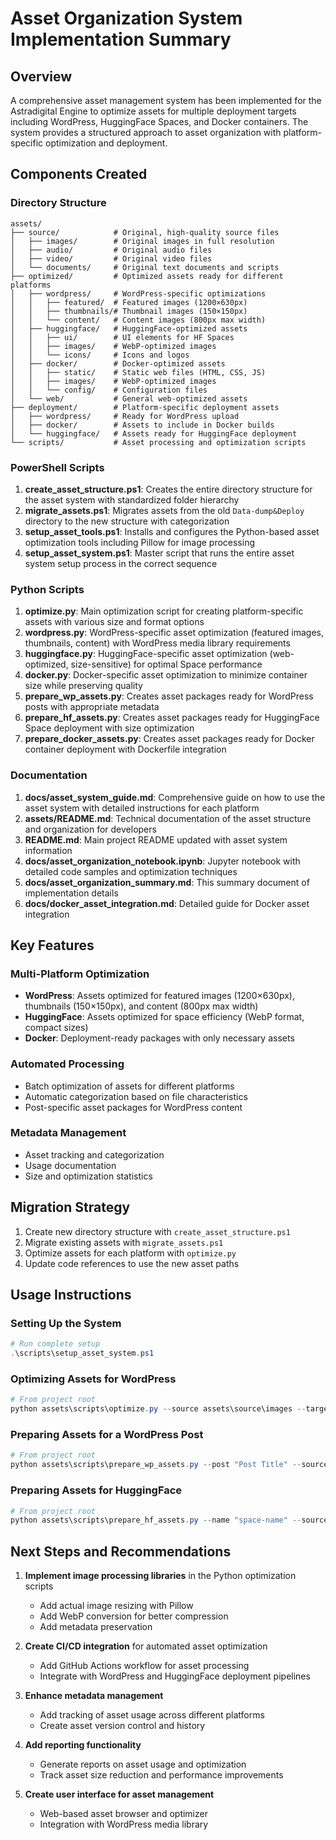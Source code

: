 # Asset Organization System Implementation Summary

## Overview
A comprehensive asset management system has been implemented for the Astradigital Engine to optimize assets for multiple deployment targets including WordPress, HuggingFace Spaces, and Docker containers. The system provides a structured approach to asset organization with platform-specific optimization and deployment.

## Components Created

### Directory Structure
```
assets/
├── source/            # Original, high-quality source files
│   ├── images/        # Original images in full resolution
│   ├── audio/         # Original audio files
│   ├── video/         # Original video files
│   └── documents/     # Original text documents and scripts
├── optimized/         # Optimized assets ready for different platforms
│   ├── wordpress/     # WordPress-specific optimizations
│   │   ├── featured/  # Featured images (1200×630px)
│   │   ├── thumbnails/# Thumbnail images (150×150px)
│   │   └── content/   # Content images (800px max width)
│   ├── huggingface/   # HuggingFace-optimized assets
│   │   ├── ui/        # UI elements for HF Spaces
│   │   ├── images/    # WebP-optimized images
│   │   └── icons/     # Icons and logos
│   ├── docker/        # Docker-optimized assets
│   │   ├── static/    # Static web files (HTML, CSS, JS)
│   │   ├── images/    # WebP-optimized images
│   │   └── config/    # Configuration files
│   └── web/           # General web-optimized assets
├── deployment/        # Platform-specific deployment assets
│   ├── wordpress/     # Ready for WordPress upload
│   ├── docker/        # Assets to include in Docker builds
│   └── huggingface/   # Assets ready for HuggingFace deployment
└── scripts/           # Asset processing and optimization scripts
```

### PowerShell Scripts
1. **create_asset_structure.ps1**: Creates the entire directory structure for the asset system with standardized folder hierarchy
2. **migrate_assets.ps1**: Migrates assets from the old `Data-dump&Deploy` directory to the new structure with categorization
3. **setup_asset_tools.ps1**: Installs and configures the Python-based asset optimization tools including Pillow for image processing
4. **setup_asset_system.ps1**: Master script that runs the entire asset system setup process in the correct sequence

### Python Scripts
1. **optimize.py**: Main optimization script for creating platform-specific assets with various size and format options
2. **wordpress.py**: WordPress-specific asset optimization (featured images, thumbnails, content) with WordPress media library requirements
3. **huggingface.py**: HuggingFace-specific asset optimization (web-optimized, size-sensitive) for optimal Space performance
4. **docker.py**: Docker-specific asset optimization to minimize container size while preserving quality
5. **prepare_wp_assets.py**: Creates asset packages ready for WordPress posts with appropriate metadata
6. **prepare_hf_assets.py**: Creates asset packages ready for HuggingFace Space deployment with size optimization
7. **prepare_docker_assets.py**: Creates asset packages ready for Docker container deployment with Dockerfile integration

### Documentation
1. **docs/asset_system_guide.md**: Comprehensive guide on how to use the asset system with detailed instructions for each platform
2. **assets/README.md**: Technical documentation of the asset structure and organization for developers
3. **README.md**: Main project README updated with asset system information
4. **docs/asset_organization_notebook.ipynb**: Jupyter notebook with detailed code samples and optimization techniques
5. **docs/asset_organization_summary.md**: This summary document of implementation details
6. **docs/docker_asset_integration.md**: Detailed guide for Docker asset integration

## Key Features

### Multi-Platform Optimization
- **WordPress**: Assets optimized for featured images (1200×630px), thumbnails (150×150px), and content (800px max width)
- **HuggingFace**: Assets optimized for space efficiency (WebP format, compact sizes)
- **Docker**: Deployment-ready packages with only necessary assets

### Automated Processing
- Batch optimization of assets for different platforms
- Automatic categorization based on file characteristics
- Post-specific asset packages for WordPress content

### Metadata Management
- Asset tracking and categorization
- Usage documentation
- Size and optimization statistics

## Migration Strategy
1. Create new directory structure with `create_asset_structure.ps1`
2. Migrate existing assets with `migrate_assets.ps1`
3. Optimize assets for each platform with `optimize.py`
4. Update code references to use the new asset paths

## Usage Instructions

### Setting Up the System
```powershell
# Run complete setup
.\scripts\setup_asset_system.ps1
```

### Optimizing Assets for WordPress
```powershell
# From project root
python assets\scripts\optimize.py --source assets\source\images --target wordpress
```

### Preparing Assets for a WordPress Post
```powershell
# From project root
python assets\scripts\prepare_wp_assets.py --post "Post Title" --source assets\source\images\post-folder
```

### Preparing Assets for HuggingFace
```powershell
# From project root
python assets\scripts\prepare_hf_assets.py --name "space-name" --source assets\source\images
```

## Next Steps and Recommendations

1. **Implement image processing libraries** in the Python optimization scripts
   - Add actual image resizing with Pillow
   - Add WebP conversion for better compression
   - Add metadata preservation

2. **Create CI/CD integration** for automated asset optimization
   - Add GitHub Actions workflow for asset processing
   - Integrate with WordPress and HuggingFace deployment pipelines

3. **Enhance metadata management**
   - Add tracking of asset usage across different platforms
   - Create asset version control and history

4. **Add reporting functionality**
   - Generate reports on asset usage and optimization
   - Track asset size reduction and performance improvements

5. **Create user interface for asset management**
   - Web-based asset browser and optimizer
   - Integration with WordPress media library
